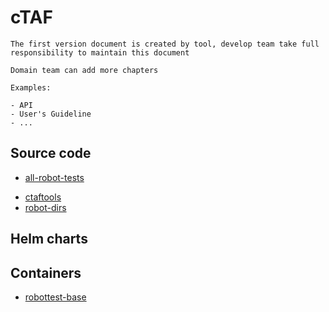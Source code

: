 # cTAF

```{note}
The first version document is created by tool, develop team take full responsibility to maintain this document

Domain team can add more chapters

Examples:

- API
- User's Guideline
- ...
```

## Source code

- [all-robot-tests](https://gitlabe1.ext.net.nokia.com/rcp_rpm_specs/all-robot-tests/-/blob/master/README.md)
<!-- Need manual update the document link which subystem is in gerrit -->
- [ctaftools](https://gerrite1.ext.net.nokia.com/#/admin/projects/scm_rcp/ctaftools)
- [robot-dirs](https://gitlabe1.ext.net.nokia.com/rcp_rpm_specs/robot-dirs/-/blob/master/README.md)

## Helm charts


## Containers

- [robottest-base](https://gitlabe2.ext.net.nokia.com//rcp/containers/robottest-base/-/blob/master/README.md)
